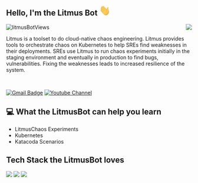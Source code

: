 <h2> Hello, I'm the Litmus Bot <img src="https://raw.githubusercontent.com/ABSphreak/ABSphreak/master/gifs/Hi.gif" width="30px"></h2><img  align='right' src="https://pbs.twimg.com/profile_images/1272548541827649536/P4-0iQen_400x400.jpg">

<p align="left"> <img src="https://komarev.com/ghpvc/?username=litmusbot" alt="litmusBotViews" /> </p>

Litmus is a toolset to do cloud-native chaos engineering. Litmus provides tools to orchestrate chaos on Kubernetes to help SREs find weaknesses in their deployments. SREs use Litmus to run chaos experiments initially in the staging environment and eventually in production to find bugs, vulnerabilities. Fixing the weaknesses leads to increased resilience of the system.

<br/>

[![Gmail Badge](https://img.shields.io/badge/-litmusbot@mayadata.io-c14438?style=flat-square&logo=Gmail&logoColor=white&link=mailto:litmusbot@mayadata.io)](mailto:litmusbot@mayadata.io) [![Youtube Channel](https://img.shields.io/badge/-Litmus%20Chaos-c14438?style=flat-square&logo=Youtube&link=https://www.youtube.com/channel/UCa57PMqmz_j0wnteRa9nCaw)](https://www.youtube.com/channel/UCa57PMqmz_j0wnteRa9nCaw)

## :computer: What the LitmusBot can help you learn
* LitmusChaos Experiments
* Kubernetes
* Katacoda Scenarios


## Tech Stack the LitmusBot loves
 <img src = 'https://pbs.twimg.com/profile_images/1272548541827649536/P4-0iQen_400x400.jpg' height='30'/> <img src = 'https://external-content.duckduckgo.com/iu/?u=http%3A%2F%2Flinuxbsdos.com%2Fwp-content%2Fuploads%2F2015%2F12%2Fkubernetes-logo.png&f=1&nofb=1' width='30'/> <img src = 'https://image.flaticon.com/icons/svg/919/919851.svghttps://external-content.duckduckgo.com/iu/?u=https%3A%2F%2Ftse3.mm.bing.net%2Fth%3Fid%3DOIP.HdOb-vd2SQHAabvQ1DxXiAAAAA%26pid%3DApi&f=1' width='30'/>

